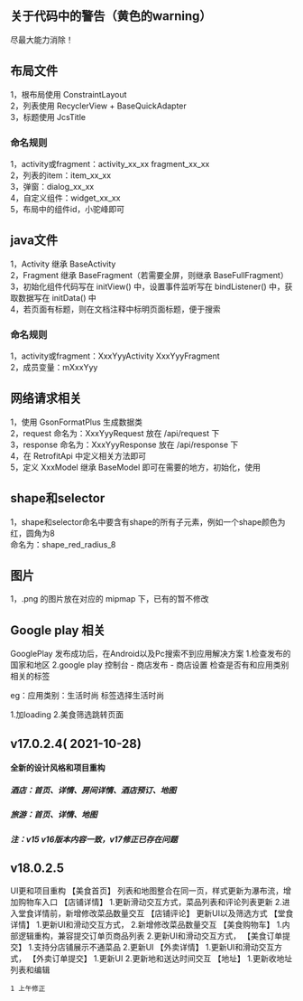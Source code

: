 ## 关于代码中的警告（黄色的warning）
尽最大能力消除！

## 布局文件
1，根布局使用 ConstraintLayout  
2，列表使用 RecyclerView + BaseQuickAdapter  
3，标题使用 JcsTitle  
### 命名规则
   1，activity或fragment：activity_xx_xx  fragment_xx_xx  
   2，列表的item：item_xx_xx  
   3，弹窗：dialog_xx_xx  
   4，自定义组件：widget_xx_xx  
   5，布局中的组件id，小驼峰即可  

## java文件
1，Activity 继承 BaseActivity  
2，Fragment 继承 BaseFragment（若需要全屏，则继承 BaseFullFragment）  
3，初始化组件代码写在 initView() 中，设置事件监听写在 bindListener() 中，获取数据写在 initData() 中  
4，若页面有标题，则在文档注释中标明页面标题，便于搜索  
### 命名规则
   1，activity或fragment：XxxYyyActivity  XxxYyyFragment  
   2，成员变量：mXxxYyy  
   
## 网络请求相关
1，使用 GsonFormatPlus 生成数据类  
2，request 命名为：XxxYyyRequest 放在 /api/request 下  
3，response 命名为：XxxYyyResponse 放在 /api/response 下  
4，在 RetrofitApi 中定义相关方法即可  
5，定义 XxxModel 继承 BaseModel 即可在需要的地方，初始化，使用  

## shape和selector
1，shape和selector命名中要含有shape的所有子元素，例如一个shape颜色为红，圆角为8  
    命名为：shape_red_radius_8  
    
## 图片
1，.png 的图片放在对应的 mipmap 下，已有的暂不修改


## Google play 相关
GooglePlay 发布成功后，在Android以及Pc搜索不到应用解决方案
1.检查发布的国家和地区
2.google play 控制台 - 商店发布 - 商店设置
  检查是否有和应用类别相关的标签

  eg：应用类别：生活时尚
      标签选择生活时尚


1.加loading
2.美食筛选跳转页面

## v17.0.2.4( 2021-10-28)
#### 全新的设计风格和项目重构
##### 酒店：首页、详情、房间详情、酒店预订、地图
##### 旅游：首页、详情、地图
##### 注：v15 v16版本内容一致，v17修正已存在问题


## v18.0.2.5
UI更和项目重构
【美食首页】
    列表和地图整合在同一页，样式更新为瀑布流，增加购物车入口
【店铺详情】
    1.更新滑动交互方式，菜品列表和评论列表更新
    2.进入堂食详情前，新增修改菜品数量交互
【店铺评论】
    更新UI以及筛选方式
【堂食详情】
    1.更新UI和滑动交互方式，
    2.新增修改菜品数量交互
【美食购物车】
    1.内部逻辑重构，兼容提交订单页商品列表
    2.更新UI和滑动交互方式，
【美食订单提交】
    1.支持分店铺展示不通菜品
    2.更新UI
【外卖详情】
    1.更新UI和滑动交互方式，
【外卖订单提交】
    1.更新UI
    2.更新地和送达时间交互
【地址】
    1.更新收地址列表和编辑

    1 上午修正




